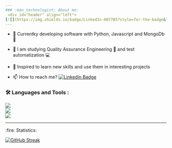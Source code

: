 ```yaml
---
### :man_technologist: About me:
 <div id="header" align="left">
[![](https://img.shields.io/badge/LinkedIn-0077B5?style=for-the-badge&logo=linkedin&logoColor=white)](https://www.linkedin.com/in/jrmaldo/)
---
```


* :telescope: Currentky developing software with Python, Javascript and MongoDb :muscle:

* :seedling: I am studying Quality Assurance Engineering :blue_book: and test automatization :computer:

* :heartbeat: Inspired to learn new skills and use them in interesting projects

* :mailbox: How to reach me? [![Linkedin Badge](https://img.shields.io/badge/-Roberto-blue?style=flat&logo=Linkedin&logoColor=white)](https://www.linkedin.com/in/jrmaldo/)
  
### :hammer_and_wrench: Languages and Tools :

<div id="header">
<p align="left">
  <a href="https://skillicons.dev">
    <img src="https://skillicons.dev/icons?i=python,flask,django,javascript,react,mongodb,postgresql" />
    <br />
    <img src="https://skillicons.dev/icons?i=git,github,docker" />
    <br />
    <img src="https://skillicons.dev/icons?i=selenium,cypress,androidstudio" />
  </a>
</p>
</div>

---
<div id="header" align="left">
<p align="left">
:fire: Statistics:

[![GitHub Streak](http://github-readme-streak-stats.herokuapp.com?user=robertomaldonado&theme=dark&background=000000)](https://git.io/streak-stats)

</p>
</div>

